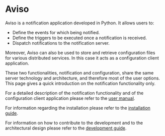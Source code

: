 # Aviso

Aviso is a notification application developed in Python. It allows users to:
* Define the events for which being notified.
* Define the triggers to be executed once a notification is received.
* Dispatch notifications to the notification server.

Moreover, Aviso can also be used to store and retrieve configuration files for various distributed services. In this 
case it acts as a configuration client application. 

These two functionalities, notification and configuration, share the same server technology and architecture, and 
therefore most of the user options. 
This page gives a quick introduction on the notification functionality only. 

For a detailed description of the notification functionality and of the configuration client application please 
refer to the [user manual](user_manual.md).

For information regarding the installation please refer to the [installation guide](install.md).

For information on how to contribute to the development and to the architectural design please refer to the [development 
guide](development.md).